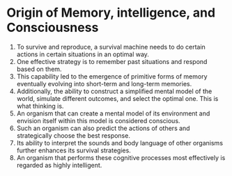 # Origin of Memory, intelligence, and Consciousness

1. To survive and reproduce, a survival machine needs to do certain actions in certain situations in an optimal way.
2. One effective strategy is to remember past situations and respond based on them.
3. This capability led to the emergence of primitive forms of memory eventually evolving into short-term and long-term memories.
4. Additionally, the ability to construct a simplified mental model of the world, simulate different outcomes, and select the optimal one. This is what thinking is.
5. An organism that can create a mental model of its environment and envision itself within this model is considered conscious.
6. Such an organism can also predict the actions of others and strategically choose the best response.
7. Its ability to interpret the sounds and body language of other organisms further enhances its survival strategies.
8. An organism that performs these cognitive processes most effectively is regarded as highly intelligent.

